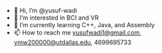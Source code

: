 - 👋 Hi, I’m @yusuf-wadi
- 👀 I’m interested in BCI and VR
- 🌱 I’m currently learning C++, Java, and Assembly
- 📫 How to reach me yusufwadi1@gmail.com, ymw200000@utdallas.edu, 4699695733

<!---
waedi-wave/waedi-wave is a ✨ special ✨ repository because its `README.md` (this file) appears on your GitHub profile.
You can click the Preview link to take a look at your changes.
--->
